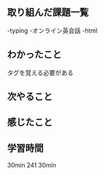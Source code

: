 ## 取り組んだ課題一覧
-typing
-オンライン英会話
-html

## わかったこと
タグを覚える必要がある

## 次やること

## 感じたこと

## 学習時間
30min
241 30min